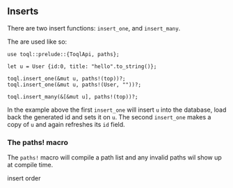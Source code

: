 ## Inserts

There are two insert functions: `insert_one`, and `insert_many`. 

The are used like so:

```
use toql::prelude::{ToqlApi, paths};

let u = User {id:0, title: "hello".to_string()};

toql.insert_one(&mut u, paths!(top))?;
toql.insert_one(&mut u, paths!(User, ""))?;

toql.insert_many(&[&mut u], paths!(top))?;
```

In the example above the first `insert_one` will insert `u` into the database, 
load back the generated id and sets it on `u`. 
The second `insert_one` makes a copy of `u` and again refreshes its `id` field.

### The paths! macro
The `paths!` macro will compile a path list and any invalid paths wil show up at compile time.

insert order





